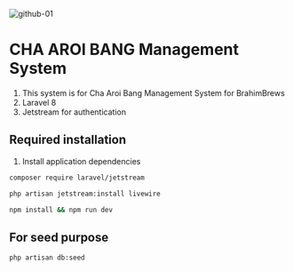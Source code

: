 ![github-01](https://user-images.githubusercontent.com/81413229/121632308-550ffd00-cab3-11eb-92fa-2a1fea090ce2.png)

# CHA AROI BANG Management System

1. This system is for Cha Aroi Bang Management System for BrahimBrews
2. Laravel 8
3. Jetstream for authentication

## Required installation

1. Install application dependencies
```bash
composer require laravel/jetstream
```
```bash
php artisan jetstream:install livewire
```
```bash
npm install && npm run dev
```

## For seed purpose
```bash
php artisan db:seed
```
